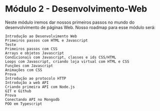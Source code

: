 # Módulo 2 - Desenvolvimento-Web

Neste módulo iremos dar nossos primeiros passos no mundo do desenvolvimento de páginas Web. Nosso roadmap para esse módulo será:

    Introdução ao Desenvolvimento Web
    Primeiros passos com HTML e Javascript
    Teste
    Primeiros passos com CSS
    Arrays e objetos Javascript
    Condicionais com Javascript, classes e ids CSS/HTML
    Loops com Javascript, criando loja virtual com HTML e CSS
    Funções com Javascript
    Animações com CSS
    Prova
    Introdução ao protocolo HTTP
    Introdução a web API
    Criando primeira API com Node.js
    GIT e Github
    Prova
    Conectando API no Mongodb
    POO em Typescript
